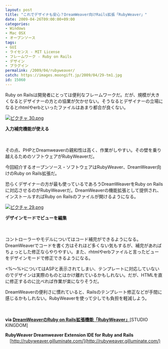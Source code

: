 ```yaml
---
layout: post
title: "これでデザイナも安心？DreamWeaver向けRails拡張「RubyWeaver」"
date: 2009-04-26T09:00:00+09:00
categories:
- Windows
- Mac OSX
- オープンソース
tags: 
- GUI
- ライセンス - MIT License
- フレームワーク - Ruby on Rails
- デザイン
- プラグイン
permalink: /2009/04/rubyweaver/
catch: https://images.moongift.jp/2009/04/29-tm1.jpg
id: 15060
---
```

Ruby on Railsは開発者にとっては便利なフレームワークだ。だが、規模が大きくなるとデザイナーの方との協業が欠かせない。そうなるとデザイナーの立場になるとrhtmlやerbといったファイルはあまり都合が良くない。

  

[![ピクチャ 30.png](https://images.moongift.jp/2009/04/30-tm.jpg)](https://images.moongift.jp/2009/04/301.png)  
  
**入力補完機能が使える**

  

　

  

その点、PHPとDreamweaverの親和性は高く、作業がしやすい。その壁を乗り越えるためのソフトウェアがRubyWeaverだ。

  

今回紹介するオープンソース・ソフトウェアはRubyWeaver、DreamWeaver向けのRuby on Rails拡張だ。

  
<!--more-->

恐らくデザイナーの方が最も使っているであろうDreamWeaverをRuby on Railsに対応させるのがRubyWeaverだ。DreamWeaverの機能拡張として提供され、インストールすればRuby on Railsのファイルが開けるようになる。

  

[![ピクチャ 29.png](https://images.moongift.jp/2009/04/29-tm1.jpg)](https://images.moongift.jp/2009/04/291.png)  
  
**デザインモードでビューを編集**

  

　

  

コントローラーやモデルについてはコード補完ができるようになる。DreamWeaverでコードを書く方はそれほど多くない気もするが、補完があればちょっとした修正ならやりやすい。また、rhtmlやerbファイルと言ったビューをデザインモードで修正できるようになる。

  

\<%〜%\>についてはASPと表示されてしまい、テンプレートに対応していないのでデザインは実際のものとはかけ離れているかもしれない。だが、HTMLを直に修正するのに比べれば作業が楽になりそうだ。

  

DreamWeaverの便利さに慣れていると、Railsのテンプレート修正などが手間に感じるかもしれない。RubyWeaverを使って少しでも負担を軽減しよう。

  

　

  

**via [DreamWeaverのRuby on Rails拡張機能「RubyWeaver」](http://www.studio-kingdom.com/ruby-rails/51)**[STUDIO KINGDOM]

  

**RubyWeaver Dreamweaver Extension IDE for Ruby and Rails**  
　[http://rubyweaver.gilluminate.com/](http://rubyweaver.gilluminate.com/)

  
